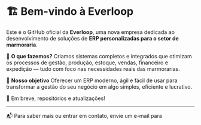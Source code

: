 # 🏗️ Bem-vindo à Everloop

Este é o GitHub oficial da **Everloop**, uma nova empresa dedicada ao desenvolvimento de soluções de **ERP personalizadas para o setor de marmoraria**.

🔧 **O que fazemos?**
Criamos sistemas completos e integrados que otimizam os processos de gestão, produção, estoque, vendas, financeiro e expedição — tudo com foco nas necessidades reais das marmorarias.

🚀 **Nosso objetivo**
Oferecer um ERP moderno, ágil e fácil de usar para transformar a gestão do seu negócio em algo simples, eficiente e lucrativo.

📍 Em breve, repositórios e atualizações!

---

📬 Para saber mais ou entrar em contato, envie um e-mail para

